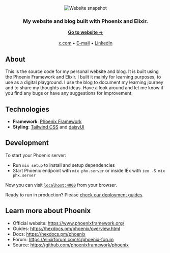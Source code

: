<div align="center">
  <img src="./priv/static/images/website-snapshot.png" alt="Website snapshot">
</div>

<h3 align="center">My website and blog built with Phoenix and Elixir.</h3>

<div align="center">
  <a href="https://kenkost.me/"><strong>Go to website →</strong></a>
  <br />
  <br />
  <a href="https://x.com/flo_arens">x.com</a>
  •
  <a href="mailto:info@kenkost.me">E-mail</a>
  •
  <a href="https://linkedin.com/in/florian-arens">LinkedIn</a>
</div>

## About

This is the source code for my personal website and blog. It is built using the Phoenix Framework and Elixir. I built it mainly for learning purposes, to use as a digital playground. I use the blog to document my learning journey and to share my thoughts and ideas. Have a look around and let me know if you find any bugs or have any suggestions for improvement.

## Technologies

- **Framework**: [Phoenix Framework](https://phoenixframework.org/)
- **Styling**: [Tailwind CSS](https://tailwindcss.com/) and [daisyUI](https://daisyui.com/)

## Development

To start your Phoenix server:

  * Run `mix setup` to install and setup dependencies
  * Start Phoenix endpoint with `mix phx.server` or inside IEx with `iex -S mix phx.server`

Now you can visit [`localhost:4000`](http://localhost:4000) from your browser.

Ready to run in production? Please [check our deployment guides](https://hexdocs.pm/phoenix/deployment.html).

## Learn more about Phoenix

  * Official website: https://www.phoenixframework.org/
  * Guides: https://hexdocs.pm/phoenix/overview.html
  * Docs: https://hexdocs.pm/phoenix
  * Forum: https://elixirforum.com/c/phoenix-forum
  * Source: https://github.com/phoenixframework/phoenix
